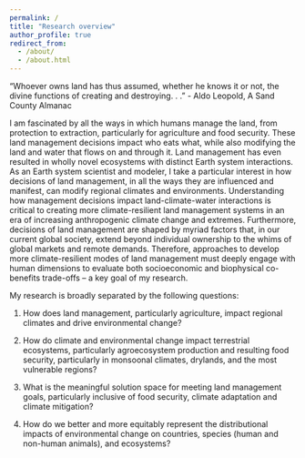 ```yaml
---
permalink: /
title: "Research overview"
author_profile: true
redirect_from: 
  - /about/
  - /about.html
---
```


“Whoever owns land has thus assumed, whether he knows it or not, the divine functions of creating and destroying. . .” - Aldo Leopold, A Sand County Almanac

I am fascinated by all the ways in which humans manage the land, from protection to extraction, particularly for agriculture and food security. These land management decisions impact who eats what, while also modifying the land and water that flows on and through it. Land management has even resulted in wholly novel ecosystems with distinct Earth system interactions. As an Earth system scientist and modeler, I take a particular interest in how decisions of land management, in all the ways they are influenced and manifest, can modify regional climates and environments. Understanding how management decisions impact land-climate-water interactions is critical to creating more climate-resilient land management systems in an era of increasing anthropogenic climate change and extremes. Furthermore, decisions of land management are shaped by myriad factors that, in our current global society, extend beyond individual ownership to the whims of global markets and remote demands. Therefore, approaches to develop more climate-resilient modes of land management must deeply engage with human dimensions to evaluate both socioeconomic and biophysical co-benefits trade-offs – a key goal of my research. 

My research is broadly separated by the following questions:
1) How does land management, particularly agriculture, impact regional climates and drive environmental change?

2) How do climate and environmental change impact terrestrial ecosystems, particularly agroecosystem production and resulting food security, particularly in monsoonal climates, drylands, and the most vulnerable regions?

3) What is the meaningful solution space for meeting land management goals, particularly inclusive of food security, climate adaptation and climate mitigation? 

4) How do we better and more equitably represent the distributional impacts of environmental change on countries, species (human and non-human animals), and ecosystems?
